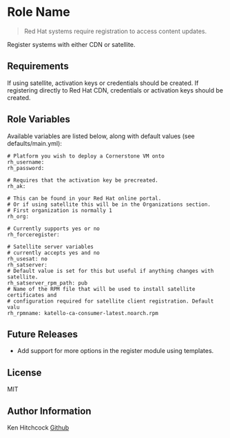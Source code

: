 Role Name
=========

> Red Hat systems require registration to access content updates.

Register systems with either CDN or satellite.

Requirements
------------

 If using satellite, activation keys or credentials should be created.
 If registering directly to Red Hat CDN, credentials or activation keys should be created.

Role Variables
--------------

Available variables are listed below, along with default values (see defaults/main.yml):

    # Platform you wish to deploy a Cornerstone VM onto
    rh_username:
    rh_password:
    
    # Requires that the activation key be precreated. 
    rh_ak:

    # This can be found in your Red Hat online portal.
    # Or if using satellite this will be in the Organizations section. 
    # First organization is normally 1
    rh_org:

    # Currently supports yes or no
    rh_forceregister:

    # Satellite server variables
    # currently accepts yes and no
    rh_usesat: no
    rh_satserver:
    # Default value is set for this but useful if anything changes with satellite.
    rh_satserver_rpm_path: pub
    # Name of the RPM file that will be used to install satellite certificates and 
    # configuration required for satellite client registration. Default valu
    rh_rpmname: katello-ca-consumer-latest.noarch.rpm 

Future Releases
---------------

 - Add support for more options in the register module using templates.

License
-------

MIT

Author Information
------------------

Ken Hitchcock [Github](https://github.com/kenhitchcock)

